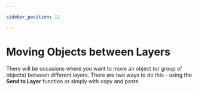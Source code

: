 ```yaml
---

sidebar_position: 12

---
```

# Moving Objects between Layers

There will be occasions where you want to move an object (or group of objects) between different layers. There are two ways to do this - using the **Send to Layer** function or simply with copy and paste.
